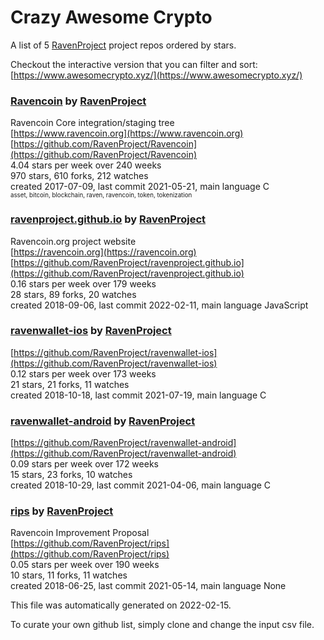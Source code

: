 # Crazy Awesome Crypto
A list of 5 [RavenProject](https://github.com/RavenProject) project repos ordered by stars.  

Checkout the interactive version that you can filter and sort: 
[https://www.awesomecrypto.xyz/](https://www.awesomecrypto.xyz/)  


### [Ravencoin](https://github.com/RavenProject/Ravencoin) by [RavenProject](https://github.com/RavenProject)  
Ravencoin Core integration/staging tree  
[https://www.ravencoin.org](https://www.ravencoin.org)  
[https://github.com/RavenProject/Ravencoin](https://github.com/RavenProject/Ravencoin)  
4.04 stars per week over 240 weeks  
970 stars, 610 forks, 212 watches  
created 2017-07-09, last commit 2021-05-21, main language C  
<sub><sup>asset, bitcoin, blockchain, raven, ravencoin, token, tokenization</sup></sub>


### [ravenproject.github.io](https://github.com/RavenProject/ravenproject.github.io) by [RavenProject](https://github.com/RavenProject)  
Ravencoin.org project website  
[https://ravencoin.org](https://ravencoin.org)  
[https://github.com/RavenProject/ravenproject.github.io](https://github.com/RavenProject/ravenproject.github.io)  
0.16 stars per week over 179 weeks  
28 stars, 89 forks, 20 watches  
created 2018-09-06, last commit 2022-02-11, main language JavaScript  


### [ravenwallet-ios](https://github.com/RavenProject/ravenwallet-ios) by [RavenProject](https://github.com/RavenProject)  
  
[https://github.com/RavenProject/ravenwallet-ios](https://github.com/RavenProject/ravenwallet-ios)  
0.12 stars per week over 173 weeks  
21 stars, 21 forks, 11 watches  
created 2018-10-18, last commit 2021-07-19, main language C  


### [ravenwallet-android](https://github.com/RavenProject/ravenwallet-android) by [RavenProject](https://github.com/RavenProject)  
  
[https://github.com/RavenProject/ravenwallet-android](https://github.com/RavenProject/ravenwallet-android)  
0.09 stars per week over 172 weeks  
15 stars, 23 forks, 10 watches  
created 2018-10-29, last commit 2021-04-06, main language C  


### [rips](https://github.com/RavenProject/rips) by [RavenProject](https://github.com/RavenProject)  
Ravencoin Improvement Proposal  
[https://github.com/RavenProject/rips](https://github.com/RavenProject/rips)  
0.05 stars per week over 190 weeks  
10 stars, 11 forks, 11 watches  
created 2018-06-25, last commit 2021-05-14, main language None  


This file was automatically generated on 2022-02-15.  

To curate your own github list, simply clone and change the input csv file.  
